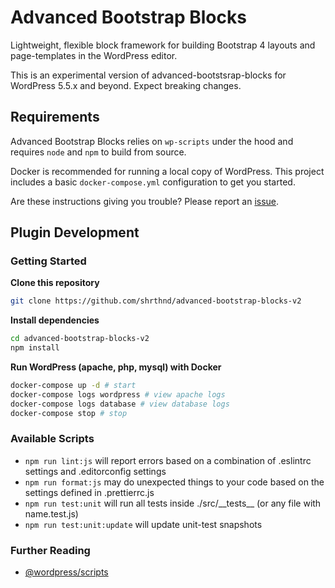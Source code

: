# Advanced Bootstrap Blocks

Lightweight, flexible block framework for building Bootstrap 4 layouts and 
page-templates in the WordPress editor. 

This is an experimental version of advanced-bootstsrap-blocks for WordPress 
5.5.x and beyond. Expect breaking changes.

## Requirements

Advanced Bootstrap Blocks relies on `wp-scripts` under the hood and requires
`node` and `npm` to build from source.

Docker is recommended for running a local copy of WordPress. This project includes a 
basic `docker-compose.yml` configuration to get you started.

Are these instructions giving you trouble? Please report an [issue](https://github.com/shrthnd/advanced-bootstrap-blocks-v2/issues).

## Plugin Development

### Getting Started

**Clone this repository**
  ```sh
  git clone https://github.com/shrthnd/advanced-bootstrap-blocks-v2
  ```

**Install dependencies**
  ```sh
  cd advanced-bootstrap-blocks-v2
  npm install
  ```

**Run WordPress (apache, php, mysql) with Docker**
  ```sh 
  docker-compose up -d # start
  docker-compose logs wordpress # view apache logs
  docker-compose logs database # view database logs
  docker-compose stop # stop
  ```

### Available Scripts

* `npm run lint:js` will report errors based on a combination of .eslintrc 
settings and .editorconfig settings
* `npm run format:js` may do unexpected things to your code based on the 
settings defined in .prettierrc.js
* `npm run test:unit` will run all tests inside ./src/\_\_tests\_\_ (or any 
file with name.test.js)
* `npm run test:unit:update` will update unit-test snapshots


### Further Reading

* [@wordpress/scripts](https://github.com/WordPress/gutenberg/blob/master/packages/scripts/README.md)

